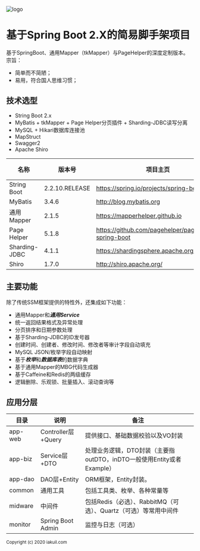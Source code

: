 ![logo](https://repository-images.githubusercontent.com/168498776/44575b00-3555-11eb-8591-5f432aa8fcb2)

# 基于Spring Boot 2.X的简易脚手架项目
基于SpringBoot、通用Mapper（tkMapper）与PageHelper的深度定制版本。
宗旨：
* 简单而不简陋；
* 易用，符合国人思维习惯；

## 技术选型
* String Boot 2.x
* MyBatis + tkMapper + Page Helper分页插件 + Sharding-JDBC读写分离
* MySQL + Hikari数据库连接池
* MapStruct
* Swagger2
* Apache Shiro
 
|名称|版本号|项目主页|简介|
|---|---|---|---|
|String Boot|2.2.10.RELEASE|https://spring.io/projects/spring-boot/||
|MyBatis|3.4.6|http://blog.mybatis.org||
|通用Mapper|2.1.5|https://mapperhelper.github.io||
|Page Helper|5.1.8|https://github.com/pagehelper/pagehelper-spring-boot||
|Sharding-JDBC|4.1.1|https://shardingsphere.apache.org/||
|Shiro|1.7.0|http://shiro.apache.org/||

## 主要功能
除了传统SSM框架提供的特性外，还集成如下功能：
* 通用Mapper和***通用Service***
* 统一返回结果格式及异常处理
* 分页排序和日期参数处理
* 基于Sharding-JDBC的ID发号器
* 创建时间、创建者、修改时间、修改者等审计字段自动填充
* MySQL JSON/枚举字段自动映射
* 基于***枚举***和***数据库表***的数据字典
* 基于通用Mapper的MBG代码生成器
* 基于Caffeine和Redis的两级缓存
* 逻辑删除、乐观锁、批量插入、滚动查询等

## 应用分层
|目录|说明|备注|
|---|---|---|
|app-web|Controller层+Query|提供接口、基础数据校验以及VO封装|
|app-biz|Service层+DTO|处理业务逻辑，DTO封装（主要指outDTO，inDTO一般使用Entity或者Example）|
|app-dao|DAO层+Entity|ORM框架，Entity封装。|
|common|通用工具|包括工具类、枚举、各种常量等|
|midware|中间件|包括Redis（必选）、RabbitMQ（可选）、Quartz（可选）等常用中间件|
|monitor|Spring Boot Admin|监控与日志（可选）|

<sub>Copyright (c) 2020 iakuil.com</sub>